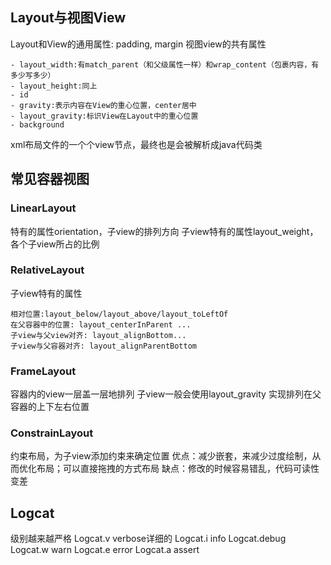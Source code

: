 ## Layout与视图View
Layout和View的通用属性: padding, margin
视图view的共有属性
 ```
- layout_width:有match_parent（和父级属性一样）和wrap_content（包裹内容，有多少写多少）
- layout_height:同上
- id
- gravity:表示内容在View的重心位置，center居中
- layout_gravity:标识View在Layout中的重心位置
- ﻿﻿background 
```
xml布局文件的一个个view节点，最终也是会被解析成java代码类


## 常见容器视图
### LinearLayout
特有的属性orientation，子view的排列方向
子view特有的属性layout_weight，各个子view所占的比例

### RelativeLayout
子view特有的属性
```
相对位置:layout_below/layout_above/layout_toLeftOf
在父容器中的位置: layout_centerInParent ...
子view与父view对齐: layout_alignBottom...
子view与父容器对齐: layout_alignParentBottom
```

### FrameLayout
容器内的view一层盖一层地排列
子view一般会使用layout_gravity 实现排列在父容器的上下左右位置

### ConstrainLayout
约束布局，为子view添加约束来确定位置
优点：减少嵌套，来减少过度绘制，从而优化布局；可以直接拖拽的方式布局
缺点：修改的时候容易错乱，代码可读性变差

## Logcat
级别越来越严格 
Logcat.v verbose详细的
Logcat.i info
Logcat.debug
Logcat.w warn
Logcat.e error
Logcat.a assert

